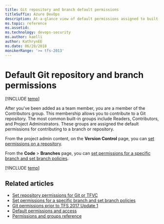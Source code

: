 ```yaml
---
title: Git repository and branch default permissions
titleSuffix: Azure DevOps
description: At-a-glance view of default permissions assigned to built-in security groups made for Git repositories and branches 
ms.topic: reference
ms.assetid:  
ms.technology: devops-security
ms.author: kaelli
author: KathrynEE
ms.date: 06/28/2018
monikerRange: '>= tfs-2013'
---
```


# Default Git repository and branch permissions

[!INCLUDE [temp](../../includes/version-vsts-tfs-all-versions.md)]

After you've been added as a team member, you are a member of the Contributors group. This membership allows you to contribute to a Git repository. The most common built-in groups include Readers, Contributors, and Project Administrators. These groups are assigned the default permissions for contributing to a branch or repository.

From the project admin content, on the **Version Control** page, you can [set permissions on a repository](set-git-tfvc-repository-permissions.md).

From the **Code** > **Branches** page, you can [set permissions for a specific branch and set branch policies](../../repos/git/branch-permissions.md).

[!INCLUDE [temp](includes/code-git.md)]

## Related articles

- [Set repository permissions for Git or TFVC](set-git-tfvc-repository-permissions.md)
- [Set permissions for a specific branch and set branch policies](../../repos/git/branch-permissions.md)
- [Git permissions prior to TFS 2017 Update 1](git-permissions-before-2017.md)
- [Default permissions and access](permissions-access.md)
- [Permissions and groups reference](permissions.md)
